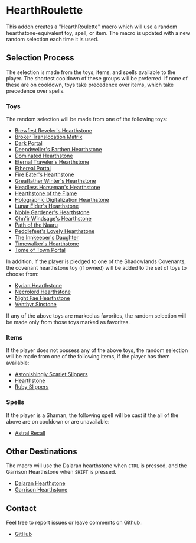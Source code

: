 # HearthRoulette

This addon creates a "HearthRoulette" macro which will use a random
hearthstone-equivalent toy, spell, or item. The macro is updated with a new
random selection each time it is used.

## Selection Process

The selection is made from the toys, items, and spells available to the player.
The shortest cooldown of these groups will be preferred. If none of these are on
cooldown, toys take precedence over items, which take precedence over spells.

### Toys

The random selection will be made from one of the following toys:

- [Brewfest Reveler's Hearthstone](https://www.wowhead.com/item=166747/brewfest-revelers-hearthstone)
- [Broker Translocation Matrix](https://www.wowhead.com/item=190237/broker-translocation-matrix)
- [Dark Portal](https://www.wowhead.com/item=93672/dark-portal)
- [Deepdweller's Earthen Hearthstone](https://www.wowhead.com/item=208704/deepdwellers-earthen-hearthstone)
- [Dominated Hearthstone](https://www.wowhead.com/item=188952/dominated-hearthstone)
- [Eternal Traveler's Hearthstone](https://www.wowhead.com/item=172179/eternal-travelers-hearthstone)
- [Ethereal Portal](https://www.wowhead.com/item=54452/ethereal-portal)
- [Fire Eater's Hearthstone](https://www.wowhead.com/item=166746/fire-eaters-hearthstone)
- [Greatfather Winter's Hearthstone](https://www.wowhead.com/item=162973/greatfather-winters-hearthstone)
- [Headless Horseman's Hearthstone](https://www.wowhead.com/item=163045/headless-horsemans-hearthstone)
- [Hearthstone of the Flame](https://www.wowhead.com/item=209035/hearthstone-of-the-flame)
- [Holographic Digitalization Hearthstone](https://www.wowhead.com/item=168907/holographic-digitalization-hearthstone)
- [Lunar Elder's Hearthstone](https://www.wowhead.com/item=165669/lunar-elders-hearthstone)
- [Noble Gardener's Hearthstone](https://www.wowhead.com/item=165802/noble-gardeners-hearthstone)
- [Ohn'ir Windsage's Hearthstone](https://www.wowhead.com/item=200630/ohnir-windsages-hearthstone)
- [Path of the Naaru](https://www.wowhead.com/item=206195/path-of-the-naaru)
- [Peddlefeet's Lovely Hearthstone](https://www.wowhead.com/item=165670/peddlefeets-lovely-hearthstone)
- [The Innkeeper's Daughter](https://www.wowhead.com/item=64488/the-innkeepers-daughter)
- [Timewalker's Hearthstone](https://www.wowhead.com/item=193588/timewalkers-hearthstone)
- [Tome of Town Portal](https://www.wowhead.com/item=142542/tome-of-town-portal)

In addition, if the player is pledged to one of the Shadowlands Covenants, the
covenant hearthstone toy (if owned) will be added to the set of toys to choose from:

- [Kyrian Hearthstone](https://www.wowhead.com/item=184353/kyrian-hearthstone)
- [Necrolord Hearthstone](https://www.wowhead.com/item=182773/necrolord-hearthstone)
- [Night Fae Hearthstone](https://www.wowhead.com/item=180290/night-fae-hearthstone)
- [Venthyr Sinstone](https://www.wowhead.com/item=183716/venthyr-sinstone-wip)

If any of the above toys are marked as favorites, the random selection will be
made only from those toys marked as favorites.

### Items

If the player does not possess any of the above toys, the random selection will
be made from one of the following items, if the player has them available:

- [Astonishingly Scarlet Slippers](https://www.wowhead.com/item=142298/astonishingly-scarlet-slippers)
- [Hearthstone](https://www.wowhead.com/item=6948/hearthstone)
- [Ruby Slippers](https://www.wowhead.com/item=28585/ruby-slippers)

### Spells

If the player is a Shaman, the following spell will be cast if the all of the
above are on cooldown or are unavailable:

- [Astral Recall](https://www.wowhead.com/spell=556/astral-recall)

## Other Destinations

The macro will use the Dalaran hearthstone when `CTRL` is
pressed, and the Garrison Hearthstone when `SHIFT` is pressed.

- [Dalaran Hearthstone](https://www.wowhead.com/item=140192/dalaran-hearthstone)
- [Garrison Hearthstone](https://www.wowhead.com/item=110560/garrison-hearthstone)

## Contact

Feel free to report issues or leave comments on Github:

- [GitHub](https://github.com/hascat/HearthRoulette)
